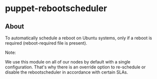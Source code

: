 puppet-rebootscheduler
======================
About
-----
To automatically schedule a reboot on Ubuntu systems, only if a reboot is required (reboot-required file is present).

Note:

We use this module on all of our nodes by default with a single configuration. That's why there is an override option to re-schedule or disable the rebootscheduler in accordance with certain SLAs.
